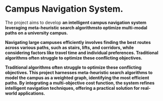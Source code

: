# Campus Navigation System.

The project aims to develop <b>an intelligent campus navigation system<b> leveraging <b>meta-heuristic search algorithms<b>to optimize multi-modal paths on a university campus.  <br>


 Navigating large campuses efficiently involves finding the best routes across various paths, such as stairs, lifts, and corridors, while considering factors like travel time and individual preferences. Traditional algorithms often struggle to optimize these conflicting objectives.<br>

 Traditional algorithms often struggle to optimize these conflicting objectives. This project harnesses meta-heuristic search algorithms to model the campus as a weighted graph, identifying the most efficient paths. By integrating<b> a multi-objective cost function<b>, the system refines intelligent navigation techniques, offering a practical solution for real-world applications.
